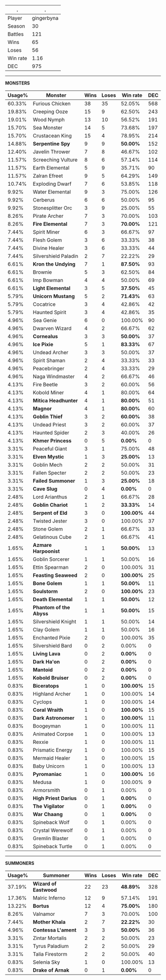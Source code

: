 .|.
|-|-
Player|gingerbyna
Season|30
Battles|121
Wins|65
Loses|56
Win rate|1.16
DEC|975

---
**MONSTERS**

Usage%|Monster|Wins|Loses|Win rate|DEC|
-|-|-|-|-|-|
60.33%|Furious Chicken|38|35|52.05%|568|
19.83%|Creeping Ooze|15|9|62.50%|243|
19.01%|Wood Nymph|13|10|56.52%|191|
15.70%|Sea Monster|14|5|73.68%|197|
15.70%|Crustacean King|15|4|78.95%|214|
14.88%|**Serpentine Spy**|9|9|**50.00%**|152|
12.40%|Javelin Thrower|7|8|46.67%|102|
11.57%|Screeching Vulture|8|6|57.14%|114|
11.57%|Earth Elemental|5|9|35.71%|90|
11.57%|Zalran Efreet|9|5|64.29%|149|
10.74%|Exploding Dwarf|7|6|53.85%|118|
9.92%|Water Elemental|9|3|75.00%|126|
9.92%|Cerberus|6|6|50.00%|95|
9.92%|Stonesplitter Orc|3|9|25.00%|55|
8.26%|Pirate Archer|7|3|70.00%|103|
8.26%|**Fire Elemental**|7|3|**70.00%**|121|
7.44%|Spirit Miner|6|3|66.67%|97|
7.44%|Flesh Golem|3|6|33.33%|38|
7.44%|Divine Healer|3|6|33.33%|44|
7.44%|Silvershield Paladin|2|7|22.22%|29|
6.61%|**Kron the Undying**|7|1|**87.50%**|93|
6.61%|Brownie|5|3|62.50%|84|
6.61%|Imp Bowman|4|4|50.00%|69|
6.61%|**Light Elemental**|3|5|**37.50%**|45|
5.79%|**Unicorn Mustang**|5|2|**71.43%**|63|
5.79%|Cocatrice|3|4|42.86%|42|
5.79%|Haunted Spirit|3|4|42.86%|35|
4.96%|Sea Genie|6|0|100.00%|90|
4.96%|Dwarven Wizard|4|2|66.67%|62|
4.96%|**Cornealus**|3|3|**50.00%**|37|
4.96%|**Ice Pixie**|5|1|**83.33%**|67|
4.96%|Undead Archer|3|3|50.00%|37|
4.96%|Spirit Shaman|2|4|33.33%|33|
4.96%|Peacebringer|2|4|33.33%|29|
4.96%|Naga Windmaster|4|2|66.67%|46|
4.13%|Fire Beetle|3|2|60.00%|56|
4.13%|Kobold Miner|4|1|80.00%|64|
4.13%|**Mitica Headhunter**|4|1|**80.00%**|51|
4.13%|**Magnor**|4|1|**80.00%**|60|
4.13%|**Goblin Thief**|3|2|**60.00%**|38|
4.13%|Undead Priest|3|2|60.00%|37|
4.13%|Haunted Spider|2|3|40.00%|26|
4.13%|**Khmer Princess**|0|5|**0.00%**|0|
3.31%|Peaceful Giant|3|1|75.00%|48|
3.31%|**Elven Mystic**|1|3|**25.00%**|13|
3.31%|Goblin Mech|2|2|50.00%|31|
3.31%|Fallen Specter|2|2|50.00%|23|
3.31%|**Failed Summoner**|1|3|**25.00%**|18|
3.31%|**Cave Slug**|0|4|**0.00%**|0|
2.48%|Lord Arianthus|2|1|66.67%|28|
2.48%|**Goblin Chariot**|1|2|**33.33%**|14|
2.48%|**Serpent of Eld**|3|0|**100.00%**|44|
2.48%|Twisted Jester|3|0|100.00%|37|
2.48%|Stone Golem|2|1|66.67%|33|
2.48%|Gelatinous Cube|2|1|66.67%|41|
1.65%|**Azmare Harpoonist**|1|1|**50.00%**|13|
1.65%|Goblin Sorcerer|1|1|50.00%|16|
1.65%|Ettin Spearman|2|0|100.00%|31|
1.65%|**Feasting Seaweed**|2|0|**100.00%**|25|
1.65%|**Bone Golem**|1|1|**50.00%**|11|
1.65%|**Soulstorm**|2|0|**100.00%**|23|
1.65%|**Death Elemental**|1|1|**50.00%**|12|
1.65%|**Phantom of the Abyss**|1|1|**50.00%**|15|
1.65%|Silvershield Knight|1|1|50.00%|14|
1.65%|Clay Golem|1|1|50.00%|16|
1.65%|Enchanted Pixie|2|0|100.00%|35|
1.65%|Silvershield Bard|0|2|0.00%|0|
1.65%|**Living Lava**|0|2|**0.00%**|0|
1.65%|**Dark Ha'on**|0|2|**0.00%**|0|
1.65%|**Mantoid**|0|2|**0.00%**|0|
1.65%|**Kobold Bruiser**|0|2|**0.00%**|0|
0.83%|**Biceratops**|1|0|**100.00%**|15|
0.83%|Highland Archer|1|0|100.00%|14|
0.83%|Cyclops|1|0|100.00%|14|
0.83%|**Coral Wraith**|1|0|**100.00%**|15|
0.83%|**Dark Astronomer**|1|0|**100.00%**|11|
0.83%|Boogeyman|1|0|100.00%|11|
0.83%|Animated Corpse|1|0|100.00%|13|
0.83%|Rexxie|1|0|100.00%|11|
0.83%|Prismatic Energy|1|0|100.00%|15|
0.83%|Mermaid Healer|1|0|100.00%|15|
0.83%|Baby Unicorn|1|0|100.00%|13|
0.83%|**Pyromaniac**|1|0|**100.00%**|16|
0.83%|Medusa|1|0|100.00%|9|
0.83%|Armorsmith|0|1|0.00%|0|
0.83%|**High Priest Darius**|0|1|**0.00%**|0|
0.83%|**The Vigilator**|0|1|**0.00%**|0|
0.83%|**War Chaang**|0|1|**0.00%**|0|
0.83%|Spineback Wolf|0|1|0.00%|0|
0.83%|Crystal Werewolf|0|1|0.00%|0|
0.83%|Gremlin Blaster|0|1|0.00%|0|
0.83%|Spineback Turtle|0|1|0.00%|0|

---
**SUMMONERS**

Usage%|Summoner|Wins|Loses|Win rate|DEC|
-|-|-|-|-|-|
37.19%|**Wizard of Eastwood**|22|23|**48.89%**|328|
17.36%|Malric Inferno|12|9|57.14%|191|
13.22%|**Bortus**|12|4|**75.00%**|180|
8.26%|Valnamor|7|3|70.00%|100|
7.44%|**Mother Khala**|2|7|**22.22%**|30|
4.96%|**Contessa L'ament**|3|3|**50.00%**|36|
3.31%|Zintar Mortalis|2|2|50.00%|23|
3.31%|Tyrus Paladium|2|2|50.00%|29|
3.31%|Talia Firestorm|2|2|50.00%|40|
0.83%|Selenia Sky|1|0|100.00%|13|
0.83%|**Drake of Arnak**|0|1|**0.00%**|0|
